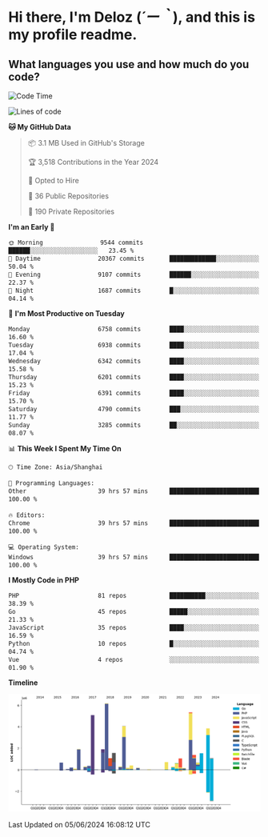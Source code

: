 # **Hi there, I'm Deloz (*´ー｀*), and this is my profile readme.**

## **What languages you use and how much do you code?**

<!--START_SECTION:waka-->
![Code Time](http://img.shields.io/badge/Code%20Time-4%2C116%20hrs%2048%20mins-blue)

![Lines of code](https://img.shields.io/badge/From%20Hello%20World%20I%27ve%20Written-41.1%20million%20lines%20of%20code-blue)

**🐱 My GitHub Data** 

> 📦 3.1 MB Used in GitHub's Storage 
 > 
> 🏆 3,518 Contributions in the Year 2024
 > 
> 💼 Opted to Hire
 > 
> 📜 36 Public Repositories 
 > 
> 🔑 190 Private Repositories 
 > 
**I'm an Early 🐤** 

```text
🌞 Morning                9544 commits        ██████░░░░░░░░░░░░░░░░░░░   23.45 % 
🌆 Daytime                20367 commits       █████████████░░░░░░░░░░░░   50.04 % 
🌃 Evening                9107 commits        ██████░░░░░░░░░░░░░░░░░░░   22.37 % 
🌙 Night                  1687 commits        █░░░░░░░░░░░░░░░░░░░░░░░░   04.14 % 
```
📅 **I'm Most Productive on Tuesday** 

```text
Monday                   6758 commits        ████░░░░░░░░░░░░░░░░░░░░░   16.60 % 
Tuesday                  6938 commits        ████░░░░░░░░░░░░░░░░░░░░░   17.04 % 
Wednesday                6342 commits        ████░░░░░░░░░░░░░░░░░░░░░   15.58 % 
Thursday                 6201 commits        ████░░░░░░░░░░░░░░░░░░░░░   15.23 % 
Friday                   6391 commits        ████░░░░░░░░░░░░░░░░░░░░░   15.70 % 
Saturday                 4790 commits        ███░░░░░░░░░░░░░░░░░░░░░░   11.77 % 
Sunday                   3285 commits        ██░░░░░░░░░░░░░░░░░░░░░░░   08.07 % 
```


📊 **This Week I Spent My Time On** 

```text
🕑︎ Time Zone: Asia/Shanghai

💬 Programming Languages: 
Other                    39 hrs 57 mins      █████████████████████████   100.00 % 

🔥 Editors: 
Chrome                   39 hrs 57 mins      █████████████████████████   100.00 % 

💻 Operating System: 
Windows                  39 hrs 57 mins      █████████████████████████   100.00 % 
```

**I Mostly Code in PHP** 

```text
PHP                      81 repos            ██████████░░░░░░░░░░░░░░░   38.39 % 
Go                       45 repos            █████░░░░░░░░░░░░░░░░░░░░   21.33 % 
JavaScript               35 repos            ████░░░░░░░░░░░░░░░░░░░░░   16.59 % 
Python                   10 repos            █░░░░░░░░░░░░░░░░░░░░░░░░   04.74 % 
Vue                      4 repos             ░░░░░░░░░░░░░░░░░░░░░░░░░   01.90 % 
```



**Timeline**

![Lines of Code chart](https://raw.githubusercontent.com/deloz/deloz/main/assets/bar_graph.png)


 Last Updated on 05/06/2024 16:08:12 UTC
<!--END_SECTION:waka-->
